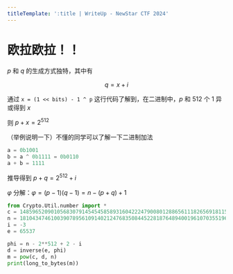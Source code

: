 ```yaml
---
titleTemplate: ':title | WriteUp - NewStar CTF 2024'
---
```

<script setup>
import Container from '@/components/docs/Container.vue'
</script>

# 欧拉欧拉！！

$p$ 和 $q$ 的生成方式独特，其中有

$$
q = x + i
$$

通过 `x = (1 << bits) - 1 ^ p` 这行代码了解到，在二进制中，$p$ 和 512 个 1 异或得到 $x$

则 $p+x=2^{512}$

<Container type='tip'>

<span data-desc>（举例说明一下）</span>不懂的同学可以了解一下二进制加法

```python
a = 0b1001
b = a ^ 0b1111 = 0b0110
a + b = 1111
```

</Container>

推导得到 $p+q=2^{512}+i$

$\varphi$ 分解：$\varphi = (p-1)(q-1)=n-(p+q)+1$

```python
from Crypto.Util.number import *
c = 14859652090105683079145454585893160422247900801288656111826569181159038438427898859238993694117308678150258749913747829849091269373672489350727536945889312021893859587868138786640133976196803958879602927438349289325983895357127086714561807181967380062187404628829595784290171905916316214021661729616120643997
n = 18104347461003907895610914021247683508445228187648940019610703551961828343286923443588324205257353157349226965840638901792059481287140055747874675375786201782262247550663098932351593199099796736521757473187142907551498526346132033381442243277945568526912391580431142769526917165011590824127172120180838162091
i = -3
e = 65537

phi = n - 2**512 + 2 - i
d = inverse(e, phi)
m = pow(c, d, n)
print(long_to_bytes(m))
```
